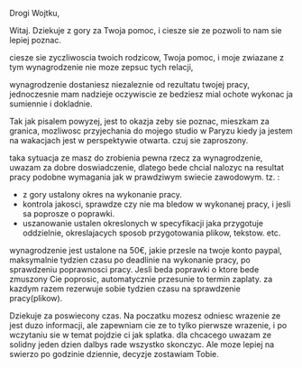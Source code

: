 Drogi Wojtku, 


Witaj. 
Dziekuje z gory za Twoja pomoc, i ciesze sie ze pozwoli to nam sie lepiej poznac. 

ciesze sie zyczliwoscia twoich rodzicow, 
Twoja pomoc, i moje zwiazane z tym wynagrodzenie nie moze zepsuc tych relacji, 

wynagrodzenie dostaniesz niezaleznie od rezultatu twojej pracy, jednoczesnie mam nadzieje oczywiscie ze bedziesz mial ochote wykonac ja sumiennie i dokladnie. 

Tak jak pisalem powyzej, jest to okazja zeby sie poznac, 
mieszkam za granica, mozliwosc przyjechania do mojego studio w Paryzu kiedy ja jestem na wakacjach jest w perspektywie otwarta. czuj sie zaproszony. 

taka sytuacja ze masz do zrobienia pewna rzecz za wynagrodzenie, 
uwazam za dobre doswiadczenie, 
dlatego bede chcial nalozyc na resultat pracy podobne wymagania jak w prawdziwym swiecie zawodowym. tz. : 
- z gory ustalony okres na wykonanie pracy. 
- kontrola jakosci, sprawdze czy nie ma bledow w wykonanej pracy, i jesli sa poprosze o poprawki. 
- uszanowanie ustalen okreslonych w specyfikacji jaka przygotuje oddzielnie, okreslajacych sposob przygotowania plikow, tekstow. etc. 

wynagrodzenie jest ustalone na 50€, jakie przesle na twoje konto paypal, maksymalnie tydzien czasu po deadlinie na wykonanie pracy, po sprawdzeniu poprawnosci pracy. 
Jesli beda poprawki o ktore bede zmuszony Cie poprosic, automatycznie przesunie to termin zaplaty. za kazdym razem rezerwuje sobie tydzien czasu na sprawdzenie pracy(plikow). 

Dziekuje za poswiecony czas. 
Na poczatku mozesz odniesc wrazenie ze jest duzo informacji, 
ale zapewniam cie ze to tylko pierwsze wrazenie, i po wczytaniu sie w temat pojdzie ci jak splatka. dla chcacego uwazam ze solidny jeden dzien dalbys rade wszystko skonczyc. 
Ale moze lepiej na swierzo po godzinie dziennie, decyzje zostawiam Tobie. 


